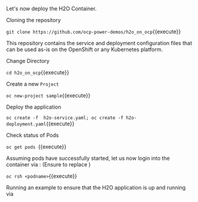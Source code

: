 Let's now deploy the H2O Container.

Cloning the repository

`git clone https://github.com/ocp-power-demos/h2o_on_ocp`{{execute}}

This repository contains the service and deployment configuration files that can be used as-is on the OpenShift or any Kubernetes platform.

Change Directory

`cd h2o_on_ocp`{{execute}}

Create a new `Project`

`oc new-project sample`{{execute}}

Deploy the application

`oc create -f  h2o-service.yaml; oc create -f h2o-deployment.yaml`{{execute}}

Check status of Pods

`oc get pods `{{execute}}

Assuming pods have successfully started, let us now login into the container via : (Ensure to replace <podman with the podname from the previous output>)

`oc rsh <podname>`{{execute}}

Running an example to ensure that the H2O application is up and running via 
